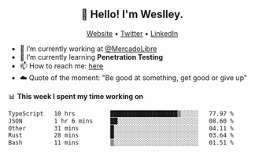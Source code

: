 <h2 align="center">👋 Hello! I'm Weslley.</h2>
<p align="center">
  <a href="http://weslleyneri.com.br">Website</a> •
  <a href="https://twitter.com/Weslley_Neri">Twitter</a> •
  <a href="https://www.linkedin.com/in/weslley-neri-3658908b">LinkedIn</a>
</p>


- 🔭 I’m currently working at [@MercadoLibre](https://github.com/mercadolibre)
- 🌱 I’m currently learning **Penetration Testing**
- 📫 How to reach me: [here](mailto:weslley39@gmail.com)
- ☁️ Quote of the moment: "Be good at something, get good or give up"

📊 **This week I spent my time working on**
<!--START_SECTION:waka-->

```txt
TypeScript   10 hrs          ███████████████████▒░░░░░   77.97 %
JSON         1 hr 6 mins     ██░░░░░░░░░░░░░░░░░░░░░░░   08.60 %
Other        31 mins         █░░░░░░░░░░░░░░░░░░░░░░░░   04.11 %
Rust         28 mins         █░░░░░░░░░░░░░░░░░░░░░░░░   03.64 %
Bash         11 mins         ▒░░░░░░░░░░░░░░░░░░░░░░░░   01.51 %
```

<!--END_SECTION:waka-->

<!-- Inspired by https://github.com/gruselhaus/gruselhaus -->